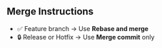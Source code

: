 ## Merge Instructions

- ✅ Feature branch → Use **Rebase and merge**
- 🔒 Release or Hotfix → Use **Merge commit** only
